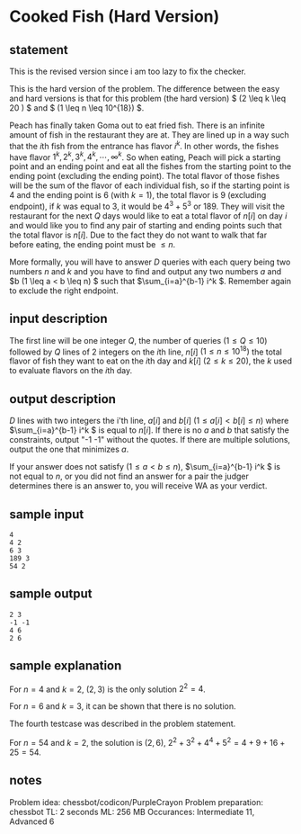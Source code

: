 # Cooked Fish (Hard Version)

## statement

This is the revised version since i am too lazy to fix the checker.

This is the hard version of the problem. The difference between the easy and hard versions is that for this problem (the hard version) $ (2 \leq k \leq 20 ) $ and $ (1 \leq n \leq 10^{18}) $.

Peach has finally taken Goma out to eat fried fish. There is an infinite amount of fish in the restaurant they are at. They are lined up in a way such that the $i$th fish from the entrance has flavor $i^k$. In other words, the fishes have flavor $1^k, 2^k, 3^k, 4^k, \cdots, \infty^k$. So when eating, Peach will pick a starting point and an ending point and eat all the fishes from the starting point to the ending point (excluding the ending point). The total flavor of those fishes will be the sum of the flavor of each individual fish, so if the starting point is $4$ and the ending point is $6$ (with $k = 1$), the total flavor is 9 (excluding endpoint), if $k$ was equal to $3$, it would be $4^3 + 5^3$ or $189$. They will visit the restaurant for the next $Q$ days would like to eat a total flavor of $n[i]$ on day $i$ and would like you to find any pair of starting and ending points such that the total flavor is $n[i]$. Due to the fact they do not want to walk that far before eating, the ending point must be $\leq n$.

More formally, you will have to answer $D$ queries with each query being two numbers $n$ and $k$ and you have to find and output any two numbers $a$ and $b  (1 \leq a < b \leq n) $ such that $\sum_{i=a}^{b-1} i^k $. Remember again to exclude the right endpoint.

## input description

The first line will be one integer $Q$, the number of queries $(1 \leq Q \leq 10)$ followed by $Q$ lines of $2$ integers on the $i$th line, $n[i]$ $(1 \leq n \leq 10^{18})$ the total flavor of fish they want to eat on the $i$th day and $k[i]$ $(2 \leq k \leq 20)$, the $k$ used to evaluate flavors on the $i$th day.

## output description

$D$ lines with two integers the i'th line, $a[i]$ and $b[i]$ $(1 \leq a[i] < b[i] \leq n)$ where $\sum_{i=a}^{b-1} i^k $ is equal to $n[i]$. If there is no $a$ and $b$ that satisfy the constraints, output "-1 -1" without the quotes. If there are multiple solutions, output the one that minimizes $a$.

If your answer does not satisfy $(1 \leq a < b \leq n)$, $\sum_{i=a}^{b-1} i^k $ is not equal to $n$, or you did not find an answer for a pair the judger determines there is an answer to, you will receive WA as your verdict.

## sample input

```
4
4 2
6 3
189 3
54 2
```

## sample output

```
2 3
-1 -1
4 6
2 6
```

## sample explanation

For $n = 4$ and $k = 2$, $(2, 3)$ is the only solution $2^2 = 4$. 

For $n = 6$ and $k = 3$, it can be shown that there is no solution. 

The fourth testcase was described in the problem statement.

For $n = 54$ and $k = 2$, the solution is $(2, 6)$, $2^2 + 3^2 + 4^4 + 5^2 = 4 + 9 + 16 + 25 = 54$.

## notes
Problem idea: chessbot/codicon/PurpleCrayon
Problem preparation: chessbot
TL: 2 seconds
ML: 256 MB
Occurances: Intermediate 11, Advanced 6
